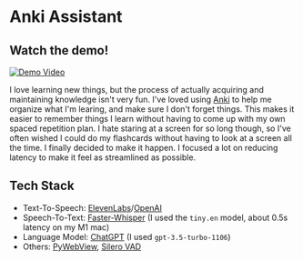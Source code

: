 # Anki Assistant

## Watch the demo!
[![Demo Video](http://img.youtube.com/vi/dSwf3j4xhG8/0.jpg)](http://www.youtube.com/watch?v=dSwf3j4xhG8 "Demo Video")

I love learning new things, but the process of actually acquiring and maintaining knowledge isn't very fun. I've loved using [Anki](https://apps.ankiweb.net/) to help me organize what I'm learing, and make sure I don't forget things. This makes it easier to remember things I learn without having to come up with my own spaced repetition plan. I hate staring at a screen for so long though, so I've often wished I could do my flashcards without having to look at a screen all the time. I finally decided to make it happen. I focused a lot on reducing latency to make it feel as streamlined as possible.

## Tech Stack
- Text-To-Speech: [ElevenLabs](https://elevenlabs.io/)/[OpenAI](https://platform.openai.com/docs/guides/text-to-speech)
- Speech-To-Text: [Faster-Whisper](https://github.com/SYSTRAN/faster-whisper) (I used the `tiny.en` model, about 0.5s latency on my M1 mac)
- Language Model: [ChatGPT](https://platform.openai.com/docs/guides/text-generation) (I used `gpt-3.5-turbo-1106`)
- Others: [PyWebView](https://github.com/r0x0r/pywebview), [Silero VAD](https://github.com/snakers4/silero-vad)
